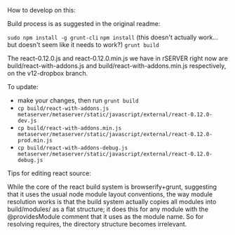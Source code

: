 How to develop on this:

Build process is as suggested in the original readme:

`sudo npm install -g grunt-cli`
`npm install` (this doesn't actually work... but doesn't seem like it needs to work?)
`grunt build`

The react-0.12.0.js and react-0.12.0.min.js we have in rSERVER right now are build/react-with-addons.js and build/react-with-addons.min.js respectively, on the v12-dropbox branch.

To update:
* make your changes, then run `grunt build`
* `cp build/react-with-addons.js metaserver/metaserver/static/javascript/external/react-0.12.0-dev.js`
* `cp build/react-with-addons.min.js metaserver/metaserver/static/javascript/external/react-0.12.0-prod.min.js`
* `cp build/react-with-addons-debug.js metaserver/metaserver/static/javascript/external/react-0.12.0-debug.js`

Tips for editing react source:

While the core of the react build system is browserify+grunt, suggesting that it uses the usual node module layout conventions, the way module resolution works is that the build system actually copies all modules into build/modules/ as a flat structure; it does this for any module with the @providesModule comment that it uses as the module name.  So for resolving requires, the directory structure becomes irrelevant.
